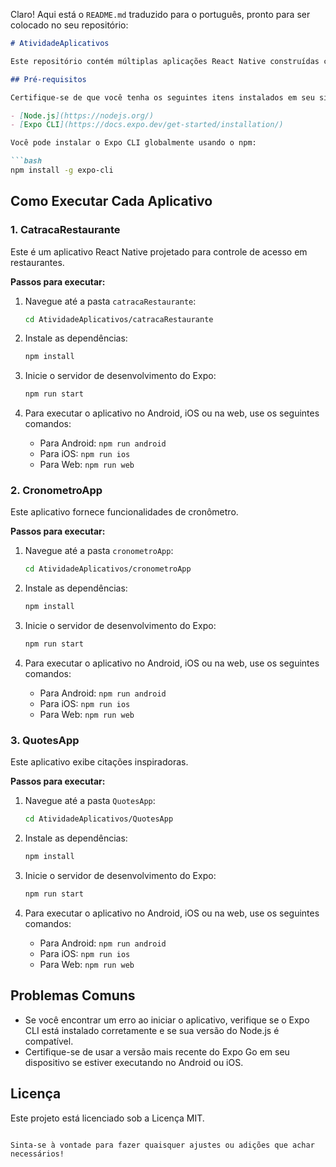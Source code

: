 Claro! Aqui está o `README.md` traduzido para o português, pronto para ser colocado no seu repositório:

```markdown
# AtividadeAplicativos

Este repositório contém múltiplas aplicações React Native construídas com Expo. Abaixo estão as instruções sobre como executar cada aplicativo dentro deste projeto.

## Pré-requisitos

Certifique-se de que você tenha os seguintes itens instalados em seu sistema:

- [Node.js](https://nodejs.org/)
- [Expo CLI](https://docs.expo.dev/get-started/installation/)

Você pode instalar o Expo CLI globalmente usando o npm:

```bash
npm install -g expo-cli
```

## Como Executar Cada Aplicativo

### 1. CatracaRestaurante

Este é um aplicativo React Native projetado para controle de acesso em restaurantes.

**Passos para executar:**

1. Navegue até a pasta `catracaRestaurante`:
   ```bash
   cd AtividadeAplicativos/catracaRestaurante
   ```

2. Instale as dependências:
   ```bash
   npm install
   ```

3. Inicie o servidor de desenvolvimento do Expo:
   ```bash
   npm run start
   ```

4. Para executar o aplicativo no Android, iOS ou na web, use os seguintes comandos:
   - Para Android: `npm run android`
   - Para iOS: `npm run ios`
   - Para Web: `npm run web`

### 2. CronometroApp

Este aplicativo fornece funcionalidades de cronômetro.

**Passos para executar:**

1. Navegue até a pasta `cronometroApp`:
   ```bash
   cd AtividadeAplicativos/cronometroApp
   ```

2. Instale as dependências:
   ```bash
   npm install
   ```

3. Inicie o servidor de desenvolvimento do Expo:
   ```bash
   npm run start
   ```

4. Para executar o aplicativo no Android, iOS ou na web, use os seguintes comandos:
   - Para Android: `npm run android`
   - Para iOS: `npm run ios`
   - Para Web: `npm run web`

### 3. QuotesApp

Este aplicativo exibe citações inspiradoras.

**Passos para executar:**

1. Navegue até a pasta `QuotesApp`:
   ```bash
   cd AtividadeAplicativos/QuotesApp
   ```

2. Instale as dependências:
   ```bash
   npm install
   ```

3. Inicie o servidor de desenvolvimento do Expo:
   ```bash
   npm run start
   ```

4. Para executar o aplicativo no Android, iOS ou na web, use os seguintes comandos:
   - Para Android: `npm run android`
   - Para iOS: `npm run ios`
   - Para Web: `npm run web`

## Problemas Comuns

- Se você encontrar um erro ao iniciar o aplicativo, verifique se o Expo CLI está instalado corretamente e se sua versão do Node.js é compatível.
- Certifique-se de usar a versão mais recente do Expo Go em seu dispositivo se estiver executando no Android ou iOS.

## Licença

Este projeto está licenciado sob a Licença MIT.
```

Sinta-se à vontade para fazer quaisquer ajustes ou adições que achar necessários!
